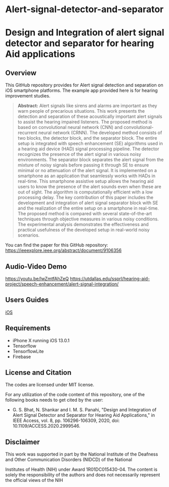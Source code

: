 # Alert-signal-detector-and-separator
# Design and Integration of alert signal detector and separator for hearing Aid applications


## Overview
This GitHub repository provides for Alert signal detection and separation on iOS smartphone platforms. The example app provided here is for hearing improvement studies. 

> **Abstract:** Alert signals like sirens and alarms are important as they warn people of precarious situations. This work presents the detection and separation of these acoustically important alert signals to assist the hearing impaired listeners. The proposed method is based on convolutional neural network (CNN) and convolutional-recurrent neural network (CRNN). The developed method consists of two blocks, the detector block, and the separator block. The entire setup is integrated with speech enhancement (SE) algorithms used in a hearing aid device (HAD) signal processing pipeline. The detector recognizes the presence of the alert signal in various noisy environments. The separator block separates the alert signal from the mixture of noisy signals before passing it through SE to ensure minimal or no attenuation of the alert signal. It is implemented on a smartphone as an application that seamlessly works with HADs in real-time. This smartphone assistive setup allows the hearing aid users to know the presence of the alert sounds even when these are out of sight. The algorithm is computationally efficient with a low processing delay. The key contribution of this paper includes the development and integration of alert signal separator block with SE and the realization of the entire setup on a smartphone in real-time. The proposed method is compared with several state-of-the-art techniques through objective measures in various noisy conditions. The experimental analysis demonstrates the effectiveness and practical usefulness of the developed setup in real-world noisy scenarios.

You can find the paper for this GitHub repository: https://ieeexplore.ieee.org/abstract/document/9106356

## Audio-Video Demo

https://youtu.be/lwZmtfAhZeQ
https://utdallas.edu/ssprl/hearing-aid-project/speech-enhancement/alert-signal-integration/

## Users Guides

[iOS](https://github.com/ssprl/Alert-signal-detector-and-separator/blob/master/User%20Guide-%20iOS%20Alert%20Signal%20Detection.docx.pdf)

## Requirements 
- iPhone X running iOS 13.0.1
- Tensorflow 
- TensorflowLite
- Firebase

## License and Citation
The codes are licensed under MIT license.

For any utilization of the code content of this repository, one of the following books needs to get cited by the user:

- G. S. Bhat, N. Shankar and I. M. S. Panahi, "Design and Integration of Alert Signal Detector and Separator for Hearing Aid Applications," in IEEE Access, vol. 8, pp. 106296-106309, 2020, doi: 10.1109/ACCESS.2020.2999546.

## Disclaimer
This work was supported in part by the National Institute of the Deafness and Other Communication Disorders (NIDCD) of the National

Institutes of Health (NIH) under Award 1R01DC015430-04. The content is solely the responsibility of the authors and does not necessarily represent the official views of the NIH
